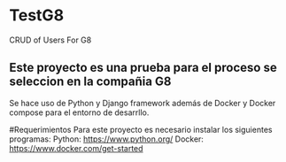 # TestG8
CRUD of Users For G8

## Este proyecto es una prueba para el proceso se seleccion en la compañia G8
Se hace uso de Python y Django framework además de Docker y Docker compose para el entorno de desarrllo.

#Requerimientos
Para este proyecto es necesario instalar los siguientes programas:
Python: https://www.python.org/
Docker: https://www.docker.com/get-started

